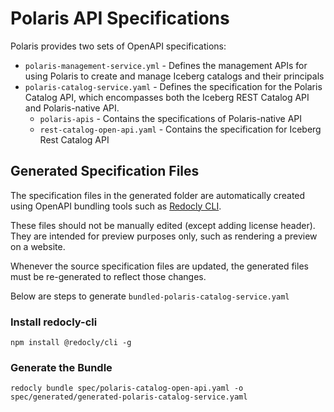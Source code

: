 # Polaris API Specifications
Polaris provides two sets of OpenAPI specifications:
- `polaris-management-service.yml` - Defines the management APIs for using Polaris to create and manage Iceberg catalogs and their principals
- `polaris-catalog-service.yaml` - Defines the specification for the Polaris Catalog API, which encompasses both the Iceberg REST Catalog API
   and Polaris-native API.
  - `polaris-apis` - Contains the specifications of Polaris-native API
  - `rest-catalog-open-api.yaml` - Contains the specification for Iceberg Rest Catalog API

## Generated Specification Files
The specification files in the generated folder are automatically created using OpenAPI bundling tools such as 
[Redocly CLI](https://github.com/Redocly/redocly-cli).

These files should not be manually edited (except adding license header). They are intended for preview purposes only, 
such as rendering a preview on a website.

Whenever the source specification files are updated, the generated files must be re-generated to reflect those changes.

Below are steps to generate `bundled-polaris-catalog-service.yaml`
### Install redocly-cli
```
npm install @redocly/cli -g
```

### Generate the Bundle
```
redocly bundle spec/polaris-catalog-open-api.yaml -o spec/generated/generated-polaris-catalog-service.yaml
```



